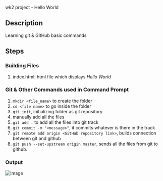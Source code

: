 wk2 project - Hello World

## Description
Learning git & GitHub basic commands

## Steps

### Building Files
1) index.html: html file which displays *Hello World*

### Git & Other Commands used in Command Prompt
1) `mkdir <file_name>` to create the folder
2) `cd <file name>` to go inside the folder
3) `git init`, initializing folder as git repository
4) manually add all the files
5) `git add .` to add all the files into git track
6) `git commit -m "<message>"`, it commits whatever is there in the track
7) `git remote add origin <GitHub repository link>`, builds connection between git and github
8) `git push --set-upstream origin master`, sends all the files from git to github.

### Output

  ![image](https://github.com/user-attachments/assets/a2088b45-c4c3-4ff7-96e2-52158f5fba0d)

